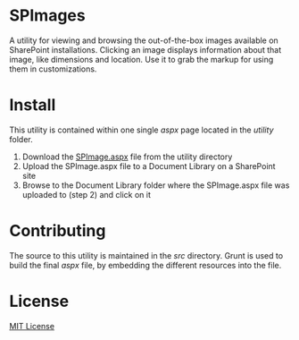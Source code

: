 SPImages
========

A utility for viewing and browsing the out-of-the-box images available on SharePoint installations. Clicking an image displays information about that image, like dimensions and location. Use it to grab the markup for using them in customizations.


Install
=======

This utility is contained within one single _aspx_ page located in the _utility_ folder.

1. Download the [SPImage.aspx]() file from the utility directory
2. Upload the SPImage.aspx file to a Document Library on a SharePoint site
3. Browse to the Document Library folder where the SPImage.aspx file was uploaded to (step 2) and click on it


Contributing
============

The source to this utility is maintained in the _src_ directory. Grunt is used to build the final _aspx_ file, by embedding the different resources into the file.


License
=======

[MIT License](LICENSE)

